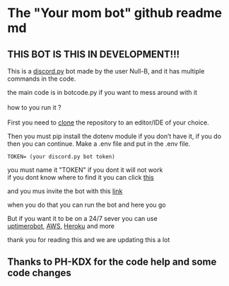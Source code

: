 # The "Your mom bot" github readme md
## THIS BOT IS THIS IN DEVELOPMENT!!!<br> 

This is a [discord.py](https://discordpy.readthedocs.io/en/stable/) bot made by the user Null-B, and it has multiple commands in the code.<br> 

the main code is in botcode.py if you want to mess around with it
<br>
<br> 
how to you run it ?<br> 
<br> 
First you need to [clone](https://docs.github.com/en/github/creating-cloning-and-archiving-repositories/cloning-a-repository-from-github/cloning-a-repository) the repository to an editor/IDE of your choice.<br> 
 
Then you must pip install the dotenv module if you don’t have it, if you do then you can continue. Make a .env file and put in the .env file. 

```
TOKEN= (your discord.py bot token)
```
you must name it "TOKEN" if you dont it will not work <br> 
if you dont know where to find it you can click [this](https://discord.com/developers/applications) <br> 

and you mus invite the bot with this [link](https://discord.com/api/oauth2/authorize?client_id=845624814249181224&permissions=2215115841&scope=bot)

when you do that you can run the bot and here you go <br> 


But if you want it to be on a 24/7 sever you can use <br>
[uptimerobot](https://uptimerobot.com/), [AWS](https://aws.amazon.com/), [Heroku](https://dashboard.heroku.com/apps) and more<br>

thank you for reading this and we are updating this a lot<br>


## Thanks to PH-KDX for the code help and some code changes
